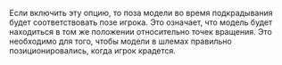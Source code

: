 Если включить эту опцию, то поза модели во время подкрадывания будет соответствовать позе игрока.
Это означает, что модель будет находиться в том же положении относительно точек вращения.
Это необходимо для того, чтобы модели в шлемах правильно позиционировались, когда игрок крадется.